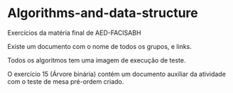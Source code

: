 # Algorithms-and-data-structure
Exercícios da matéria final de AED-FACISABH

Existe um documento com o nome de todos os grupos, e links. 

Todos os algoritmos tem uma imagem de execução de teste. 

O exercício 15 (Árvore binária) contém um documento auxiliar da atividade com o teste de mesa pré-ordem criado. 
